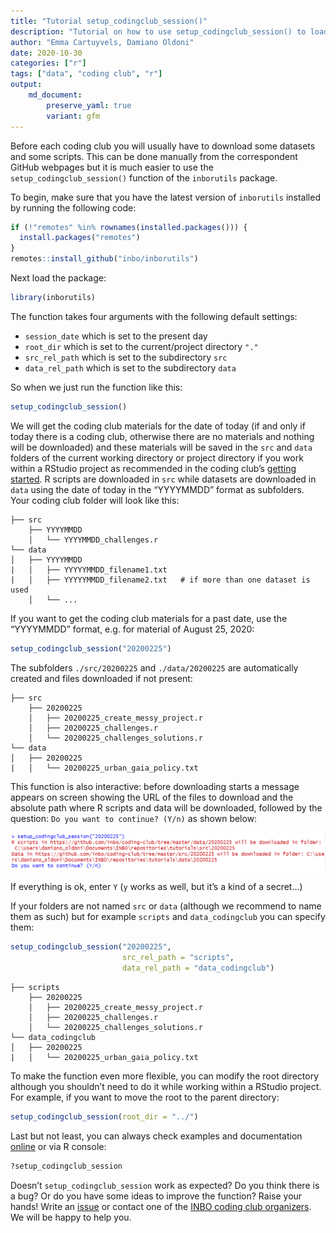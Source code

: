 ```yaml
---
title: "Tutorial setup_codingclub_session()"
description: "Tutorial on how to use setup_codingclub_session() to load data and scripts to use during coding clubs."
author: "Emma Cartuyvels, Damiano Oldoni"
date: 2020-10-30
categories: ["r"]
tags: ["data", "coding club", "r"]
output: 
    md_document:
        preserve_yaml: true
        variant: gfm
---
```


Before each coding club you will usually have to download some datasets
and some scripts. This can be done manually from the correspondent
GitHub webpages but it is much easier to use the
`setup_codingclub_session()` function of the `inborutils` package.

To begin, make sure that you have the latest version of `inborutils`
installed by running the following code:

``` r
if (!"remotes" %in% rownames(installed.packages())) {
  install.packages("remotes")
}
remotes::install_github("inbo/inborutils")
```

Next load the package:

``` r
library(inborutils)
```

The function takes four arguments with the following default settings:

  - `session_date` which is set to the present day
  - `root_dir` which is set to the current/project directory `"."`
  - `src_rel_path` which is set to the subdirectory `src`
  - `data_rel_path` which is set to the subdirectory `data`

So when we just run the function like this:

``` r
setup_codingclub_session()
```

We will get the coding club materials for the date of today (if and only
if today there is a coding club, otherwise there are no materials and
nothing will be downloaded) and these materials will be saved in the
`src` and `data` folders of the current working directory or project
directory if you work within a RStudio project as recommended in the
coding club’s [getting
started](https://inbo.github.io/coding-club/gettingstarted.html). R
scripts are downloaded in `src` while datasets are downloaded in `data`
using the date of today in the “YYYYMMDD” format as subfolders. Your
coding club folder will look like this:

    ├── src
        ├── YYYYMMDD
        │   └── YYYYMMDD_challenges.r
    └── data
    │   ├── YYYYMMDD
    |   │   ├── YYYYYMMDD_filename1.txt
    |   │   ├── YYYYYMMDD_filename2.txt   # if more than one dataset is used
        │   └── ...

If you want to get the coding club materials for a past date, use the
“YYYYMMDD” format, e.g. for material of August 25, 2020:

``` r
setup_codingclub_session("20200225")
```

The subfolders `./src/20200225` and `./data/20200225` are automatically
created and files downloaded if not present:

    ├── src
        ├── 20200225
        │   ├── 20200225_create_messy_project.r
        │   ├── 20200225_challenges.r
        │   └── 20200225_challenges_solutions.r
    └── data
    │   ├── 20200225
    |   │   └── 20200225_urban_gaia_policy.txt

This function is also interactive: before downloading starts a message
appears on screen showing the URL of the files to download and the
absolute path where R scripts and data will be downloaded, followed by
the question: `Do you want to continue? (Y/n)` as shown below:

![example\_message](images/example_message_before_download.png)

If everything is ok, enter `Y` (`y` works as well, but it’s a kind of a
secret…)

If your folders are not named `src` or `data` (although we recommend to
name them as such) but for example `scripts` and `data_codingclub` you
can specify them:

``` r
setup_codingclub_session("20200225",
                         src_rel_path = "scripts",
                         data_rel_path = "data_codingclub")
```

    ├── scripts
        ├── 20200225
        │   ├── 20200225_create_messy_project.r
        │   ├── 20200225_challenges.r
        │   └── 20200225_challenges_solutions.r
    └── data_codingclub
    │   ├── 20200225
    |   │   └── 20200225_urban_gaia_policy.txt

To make the function even more flexible, you can modify the root
directory although you shouldn’t need to do it while working within a
RStudio project. For example, if you want to move the root to the parent
directory:

``` r
setup_codingclub_session(root_dir = "../")
```

Last but not least, you can always check examples and documentation
[online](https://inbo.github.io/inborutils/reference/setup_codingclub_session.html)
or via R console:

``` r
?setup_codingclub_session
```

Doesn’t `setup_codingclub_session` work as expected? Do you think there
is a bug? Or do you have some ideas to improve the function? Raise your
hands\! Write an [issue](https://github.com/inbo/inborutils/issues) or
contact one of the [INBO coding club
organizers](https://inbo.github.io/coding-club/). We will be happy to
help you.
